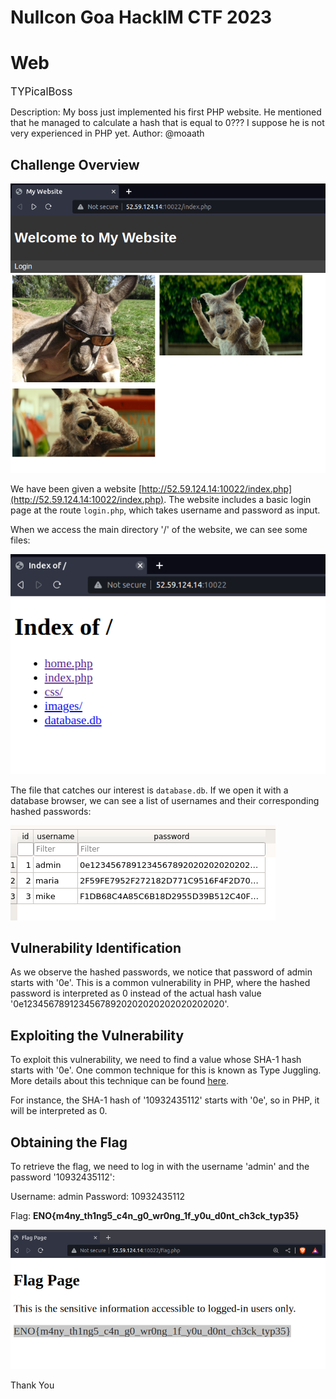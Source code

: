 # Nullcon Goa HackIM CTF 2023
# Web
<span style="font-size: larger;">TYPicalBoss</span>

Description: My boss just implemented his first PHP website. He mentioned that he managed to calculate a hash that is equal to 0??? I suppose he is not very experienced in PHP yet.
Author: @moaath

## Challenge Overview
![Index](./images/index.png)

We have been given a website [http://52.59.124.14:10022/index.php](http://52.59.124.14:10022/index.php). The website includes a basic login page at the route `login.php`, which takes username and password as input.

When we access the main directory '/' of the website, we can see some files:

![Main Directory](./images/main.png)

The file that catches our interest is `database.db`. If we open it with a database browser, we can see a list of usernames and their corresponding hashed passwords:

![Database](./images/database.png)

## Vulnerability Identification

As we observe the hashed passwords, we notice that password of admin starts with '0e'. This is a common vulnerability in PHP, where the hashed password is interpreted as 0 instead of the actual hash value '0e12345678912345678920202020202020202020'.

## Exploiting the Vulnerability

To exploit this vulnerability, we need to find a value whose SHA-1 hash starts with '0e'. One common technique for this is known as Type Juggling. More details about this technique can be found [here](https://github.com/swisskyrepo/PayloadsAllTheThings/blob/master/Type%20Juggling/README.md).

For instance, the SHA-1 hash of '10932435112' starts with '0e', so in PHP, it will be interpreted as 0.

## Obtaining the Flag

To retrieve the flag, we need to log in with the username 'admin' and the password '10932435112':

Username: admin
Password: 10932435112

Flag: **ENO{m4ny_th1ng5_c4n_g0_wr0ng_1f_y0u_d0nt_ch3ck_typ35}**

![Flag](./images/flag.png)

Thank You

